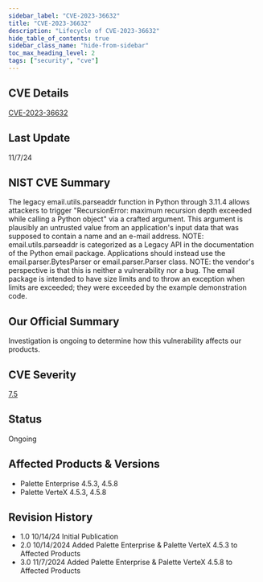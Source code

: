 ```yaml
---
sidebar_label: "CVE-2023-36632"
title: "CVE-2023-36632"
description: "Lifecycle of CVE-2023-36632"
hide_table_of_contents: true
sidebar_class_name: "hide-from-sidebar"
toc_max_heading_level: 2
tags: ["security", "cve"]
---
```


## CVE Details

[CVE-2023-36632](https://nvd.nist.gov/vuln/detail/CVE-2023-36632)

## Last Update

11/7/24

## NIST CVE Summary

The legacy email.utils.parseaddr function in Python through 3.11.4 allows attackers to trigger "RecursionError: maximum
recursion depth exceeded while calling a Python object" via a crafted argument. This argument is plausibly an untrusted
value from an application's input data that was supposed to contain a name and an e-mail address. NOTE:
email.utils.parseaddr is categorized as a Legacy API in the documentation of the Python email package. Applications
should instead use the email.parser.BytesParser or email.parser.Parser class. NOTE: the vendor's perspective is that
this is neither a vulnerability nor a bug. The email package is intended to have size limits and to throw an exception
when limits are exceeded; they were exceeded by the example demonstration code.

## Our Official Summary

Investigation is ongoing to determine how this vulnerability affects our products.

## CVE Severity

[7.5](https://nvd.nist.gov/vuln/detail/CVE-2023-36632)

## Status

Ongoing

## Affected Products & Versions

- Palette Enterprise 4.5.3, 4.5.8
- Palette VerteX 4.5.3, 4.5.8

## Revision History

- 1.0 10/14/24 Initial Publication
- 2.0 10/14/2024 Added Palette Enterprise & Palette VerteX 4.5.3 to Affected Products
- 3.0 11/7/2024 Added Palette Enterprise & Palette VerteX 4.5.8 to Affected Products